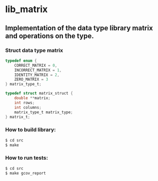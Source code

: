 # lib_matrix

## Implementation of the data type library matrix and operations on the type.

### Struct data type matrix

```c
typedef enum {
    CORRECT_MATRIX = 0,
    INCORRECT_MATRIX = 1,
    IDENTITY_MATRIX = 2,
    ZERO_MATRIX = 3
} matrix_type_t;

typedef struct matrix_struct {
    double **matrix;
    int rows;
    int columns;
    matrix_type_t matrix_type;
} matrix_t;
```

### How to build library:

```bash
$ cd src
$ make
```
### How to run tests:

```bash
$ cd src
$ make gcov_report
```

